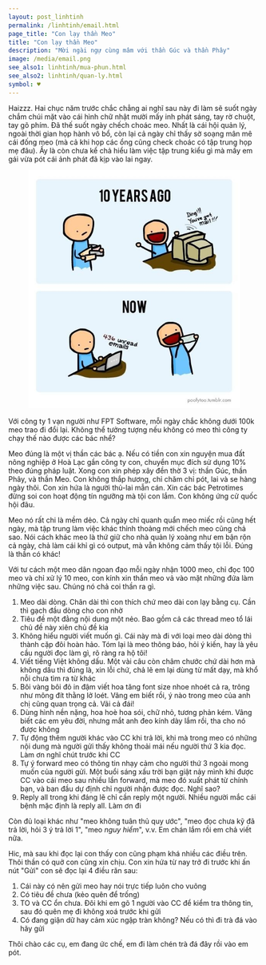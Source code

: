 ```yaml
---
layout: post_linhtinh
permalink: /linhtinh/email.html
page_title: "Con lạy thần Meo"
title: "Con lạy thần Meo"
description: "Mời ngài ngự cùng mâm với thần Gúc và thần Phây"
image: /media/email.png
see_also1: linhtinh/mua-phun.html
see_also2: linhtinh/quan-ly.html
symbol: ♥
---
```


Haizzz. Hai chục năm trước chắc chẳng ai nghĩ sau này đi làm sẽ suốt ngày chắm chúi mặt vào cái hình chữ nhật mười mấy inh phát sáng, tay rờ chuột, tay gõ phím. Đã thế suốt ngày chếch choác meo. Nhất là cái hội quản lý, ngoài thời gian họp hành vô bổ, còn lại cả ngày chỉ thấy sờ soạng mân mê cái đống meo (mà cả khi họp các ổng cũng check choác có tập trung họp mẹ đâu). Ấy là còn chưa kể chả hiểu làm việc tập trung kiểu gì mà mấy em gái vừa pót cái ảnh phát đã kịp vào lai ngay.

<figure>
  <div class="img-container">
  <img src="/media/email.jpg" alt="Con lạy thần Meo">
  </div>
</figure>

Với công ty 1 vạn người như FPT Software, mỗi ngày chắc không dưới 100k meo trao đi đổi lại. Không thể tưởng tượng nếu không có meo thì công ty chạy thế nào được các bác nhể?

Meo đúng là một vị thần các bác ạ. Nếu có tiền con xin nguyện mua đất nông nghiệp ở Hoà Lạc gần công ty con, chuyển mục đích sử dụng 10% theo đúng pháp luật. Xong con xin phép xây đền thờ 3 vị: thần Gúc, thần Phây, và thần Meo. Con không thắp hương, chỉ chăm chỉ pót, lai và se hàng ngày thôi. Con xin hứa là người thủ-lai mẫn cán. Xin các bác Petrotimes đừng soi con hoạt động tín ngưỡng mà tội con lắm. Con không ứng cử quốc hội đâu.

Meo nó rất chi là mềm dẻo. Cả ngày chỉ quanh quẩn meo miếc rồi cũng hết ngày, mà tập trung làm việc khác thỉnh thoảng mới chếch meo cũng chả sao. Nói cách khác meo là thứ giữ cho nhà quản lý xoàng như em bận rộn cả ngày, chả làm cái khỉ gì có output, mà vẫn không cảm thấy tội lỗi. Đúng là thần có khác!

Với tư cách một meo dân ngoan đạo mỗi ngày nhận 1000 meo, chỉ đọc 100 meo và chỉ xử lý 10 meo, con kính xin thần meo vả vào mặt những đứa làm những việc sau. Chúng nó chả coi thần ra gì.

1. Meo dài dòng. Chân dài thì con thích chứ meo dài con lạy bằng cụ. Cần thì gạch đầu dòng cho con nhờ
2. Tiêu đề một đằng nội dung một nẻo. Bao gồm cả các thread meo tổ lái chủ đề này xiên chủ đề kia
3. Không hiểu người viết muốn gì. Cái này mà đi với loại meo dài dòng thì thành cặp đôi hoàn hảo. Tóm lại là meo thông báo, hỏi ý kiến, hay là yêu cầu người đọc làm gì, rõ ràng ra hộ tôi!
4. Viết tiếng Việt không dấu. Một vài câu còn châm chước chứ dài hơn mà không dấu thì đúng là, xin lỗi chứ, chả lẽ em lại dùng từ mất dạy, mà khổ nỗi chưa tìm ra từ khác
5. Bôi vàng bôi đỏ in đậm viết hoa tăng font size nhoe nhoét cả ra, trông như mông đít thằng lở loét. Vâng em biết rồi, ý nào trong meo của anh chị cũng quan trọng cả. Vãi cả đái!
6. Dùng hình nền nặng, hoa hoè hoa sói, chữ nhỏ, tương phản kém. Vâng biết các em yêu đời, nhưng mắt anh đeo kính dày lắm rồi, tha cho nó được không
7. Tự động thêm người khác vào CC khi trả lời, khi mà trong meo có những nội dung mà người gửi thấy không thoải mái nếu người thứ 3 kia đọc. Làm ơn nghĩ chút trước khi CC
8. Tự ý forward meo có thông tin nhạy cảm cho người thứ 3 ngoài mong muốn của người gửi. Một buổi sáng xấu trời bạn giật nảy mình khi được CC vào cái meo sau nhiều lần forward, mà meo đó xuất phát từ chính bạn, và ban đầu dự định chỉ người nhận được đọc. Nghĩ sao?
9. Reply all trong khi đáng lẽ chỉ cần reply một người. Nhiều người mắc cái bệnh mặc định là reply all. Làm ơn đi

Còn đủ loại khác như "meo không tuân thủ quy ước", "meo đọc chưa kỹ đã trả lời, hỏi 3 ý trả lời 1", "meo <i>nguy hiểm</i>", v.v. Em chán lắm rồi em chả viết nữa.

Hic, mà sau khi đọc lại con thấy con cũng phạm khá nhiều các điều trên. Thôi thần có quở con cũng xin chịu. Con xin hứa từ nay trở đi trước khi ấn nút "Gửi" con sẽ đọc lại 4 điều răn sau:

1. Cái này có nên gửi meo hay nói trực tiếp luôn cho vuông
2. Có tiêu đề chưa (kẻo quên để trống)
3. TO và CC ổn chưa. Đôi khi em gõ 1 người vào CC để kiểm tra thông tin, sau đó quên mẹ đi không xoá trước khi gửi
4. Có đang giận dữ hay cảm xúc ngập tràn không? Nếu có thì đi trà đá vào hãy gửi

Thôi chào các cụ, em đang ức chế, em đi làm chén trà đá đây rồi vào em pót.